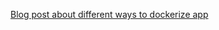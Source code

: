 [Blog post about different ways to dockerize app](https://jvm-lukas.com/different-ways-to-dockerize-app/)
